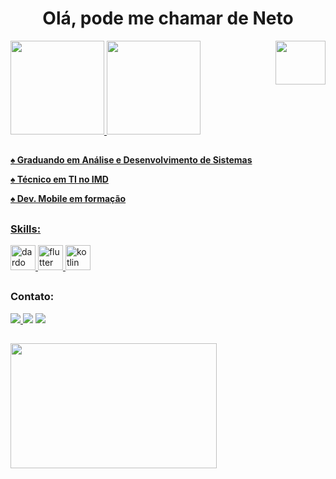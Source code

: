 <h1 align="center" display="inline-block">Olá, pode me chamar de Neto</h1>

<img src="https://media.giphy.com/media/ZEKmyazbeRUu848WeA/giphy.gif" align="right" width="80" height="70" />

<div>
  <a href="https://github.com/eunetu">
  <img  aling="left" height="150em"  src="https://github-readme-stats.vercel.app/api?username=eunetu&show_icons=true&theme=radical&include_all_commits=true&count_private=true" />
  <img aling="right" height="150em" src="https://github-readme-stats.vercel.app/api/top-langs/?username=eunetu&layout=compact&langs_count=7&theme=radical"/>
</div>

##

<h4>
<p>♠️ Graduando em Análise e Desenvolvimento de Sistemas</p>
<p>♠️ Técnico em TI no IMD</p>
<p>♠️ Dev. Mobile em formação</p>
 
##

<h3 align="left">Skills:</h3>
<a href="https://dart.dev" target="_blank" rel="noreferrer"> 
 <img src="https://www.vectorlogo.zone/logos/dartlang/dartlang-icon.svg" alt="dardo" width="40" height="40"/> 
</a> 
<a href="https://flutter.dev" target="_blank" rel="noreferrer"> 
  <img src="https://www.vectorlogo.zone/logos/flutterio/flutterio-icon.svg" alt="flutter" width="40" height="40"/> 
</a>
<a href="https://kotlinlang.org" target="_blank" rel="noreferrer"> 
 <img src="https://www.vectorlogo.zone/logos/kotlinlang/kotlinlang-icon.svg" alt="kotlin" width="40" height="40"/>
</a> 
</p>

##

<div style="display: inline_block">
 <h3 align="left">Contato:</h3>
  <a href="https://www.linkedin.com/in/euclides-neto-b467ab19b/" target="_blank"> <img src="https://img.shields.io/badge/LinkedIn-0077B5?style=for-the-badge&logo=linkedin&logoColor=white"> </a>
  <a href="https://www.instagram.com/_eu.neto/" target="_blank"><img src="https://img.shields.io/badge/-Instagram-%23E4405F?style=for-the-badge&logo=instagram&logoColor=white" target="_blank"></a>
  <a href = "mailto:euneto2501@gmail.com"><img src="https://img.shields.io/badge/-Gmail-%23333?style=for-the-badge&logo=gmail&logoColor=white" target="_blank"></a>
</div>
 
##

<div>
  <img src="https://media.giphy.com/media/Js7cqIkpxFy0bILFFA/giphy.gif" aling="center" width="330" height="200" />
</div>
